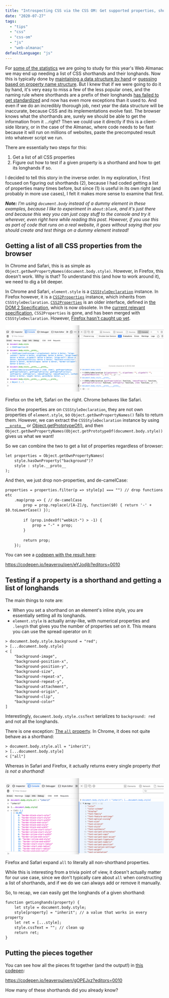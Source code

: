 ```yaml
---
title: "Introspecting CSS via the CSS OM: Get supported properties, shorthands, longhands"
date: "2020-07-27"
tags:
  - "tips"
  - "css"
  - "css-om"
  - "js"
  - "web-almanac"
defaultLanguage: "js"
---
```


For [some of the statistics](https://github.com/LeaVerou/css-almanac/issues/10) we are going to study for this year's Web Almanac we may end up needing a list of CSS shorthands and their longhands. Now this is typically done by [maintaining a data structure by hand](https://github.com/LeaVerou/prefixfree/blob/gh-pages/prefixfree.js#L298) or [guessing based on property name structure](https://github.com/LeaVerou/prefixfree/blob/gh-pages/prefixfree.js#L298). But I knew that if we were going to do it by hand, it's very easy to miss a few of the less popular ones, and the naming rule where shorthands are a prefix of their longhands [has failed to get standardized](https://lists.w3.org/Archives/Public/www-style/2012Apr/0155.html) and now has even more exceptions than it used to. And even if we do an incredibly thorough job, next year the data structure will be inaccurate, because CSS and its implementations evolve fast. The browser knows what the shorthands are, surely we should be able to get the information from it ...right? Then we could use it directly if this is a client-side library, or in the case of the Almanac, where code needs to be fast because it will run on millions of websites, paste the precomputed result into whatever script we run.

There are essentially two steps for this:

1. Get a list of all CSS properties
2. Figure out how to test if a given property is a shorthand and how to get its longhands if so.

I decided to tell this story in the inverse order. In my exploration, I first focused on figuring out shorthands (2), because I had coded getting a list of properties many times before, but since (1) is useful in its own right (and probably in more use cases), I felt it makes more sense to examine that first.

_**Note:** I’m using `document.body` instead of a dummy element in these examples, because I like to experiment in `about:blank`, and it's just there and because this way you can just copy stuff to the console and try it wherever, even right here while reading this post. However, if you use this as part of code that runs on a real website, it goes without saying that you should create and test things on a dummy element instead!_

## Getting a list of all CSS properties from the browser

In Chrome and Safari, this is as simple as `Object.getOwnPropertyNames(document.body.style)`. However, in Firefox, this doesn't work. Why is that? To understand this (and how to work around it), we need to dig a bit deeper.

In Chrome and Safari, `element.style` is a [`CSSStyleDeclaration`](https://developer.mozilla.org/en-US/docs/Web/API/CSSStyleDeclaration) instance. In Firefox however, it is a [`CSS2Properties`](https://www.w3.org/TR/DOM-Level-2-Style/css.html#CSS-CSS2Properties) instance, which inherits from `CSSStyleDeclaration`. [`CSS2Properties`](https://www.w3.org/TR/DOM-Level-2-Style/css.html#CSS-CSS2Properties) is an older interface, defined in [the DOM 2 Specification](https://www.w3.org/TR/DOM-Level-2-Style/css.html#CSS-CSS2Properties), which is now obsolete. In the [current relevant specification](https://drafts.csswg.org/cssom/#the-cssstyledeclaration-interface), `CSS2Properties` is gone, and has been merged with `CSSStyleDeclaration`. However, [Firefox hasn't caught up yet](https://bugzilla.mozilla.org/show_bug.cgi?id=1290786).

![](images/image-2.png)

Firefox on the left, Safari on the right. Chrome behaves like Safari.

Since the properties are on `CSSStyleDeclaration`, they are not own properties of `element.style`, so `Object.getOwnPropertyNames()` fails to return them. However, we can extract the `CSSStyleDeclaration` instance by using [`__proto__`](https://developer.mozilla.org/en-US/docs/Web/JavaScript/Reference/Global_Objects/Object/proto) or [Object.getPrototypeOf()](https://developer.mozilla.org/en-US/docs/Web/JavaScript/Reference/Global_Objects/Object/getPrototypeOf), and then `Object.getOwnPropertyNames(Object.getPrototypeOf(document.body.style))` gives us what we want!

So we can combine the two to get a list of properties regardless of browser:

```
let properties = Object.getOwnPropertyNames(
	style.hasOwnProperty("background")?
	style : style.__proto__
);
```

And then, we just drop non-properties, and de-camelCase:

```
properties = properties.filter(p => style[p] === "") // drop functions etc
	.map(prop => { // de-camelCase
		prop = prop.replace(/[A-Z]/g, function($0) { return '-' + $0.toLowerCase() });

		if (prop.indexOf("webkit-") > -1) {
			prop = "-" + prop;
		}

		return prop;
	});
```

You can see a [codepen with the result here](https://codepen.io/leaverou/pen/eYJodjb?editors=0010):

https://codepen.io/leaverou/pen/eYJodjb?editors=0010

## Testing if a property is a shorthand and getting a list of longhands

The main things to note are:

- When you set a shorthand on an element's inline style, you are essentially setting all its longhands.
- `element.style` is actually array-like, with numerical properties and `.length` that gives you the number of properties set on it. This means you can use the spread operator on it:

```
> document.body.style.background = "red";
> [...document.body.style]
< [
	"background-image",
	"background-position-x",
	"background-position-y",
	"background-size",
	"background-repeat-x",
	"background-repeat-y",
	"background-attachment",
	"background-origin",
	"background-clip",
	"background-color"
]
```

Interestingly, `document.body.style.cssText` serializes to `background: red` and not all the longhands.

There is one exception: [The `all` property](https://developer.mozilla.org/en-US/docs/Web/CSS/all). In Chrome, it does not quite behave as a shorthand:

```
> document.body.style.all = "inherit";
> [...document.body.style]
< ["all"]
```

Whereas in Safari and Firefox, it actually returns every single property _that is not a shorthand_!

![](images/image-1.png)

Firefox and Safari expand `all` to literally all non-shorthand properties.

While this is interesting from a trivia point of view, it doesn't actually matter for our use case, since we don't typically care about `all` when constructing a list of shorthands, and if we do we can always add or remove it manually.

So, to recap, we can easily get the longhands of a given shorthand:

```
function getLonghands(property) {
	let style = document.body.style;
	style[property] = "inherit"; // a value that works in every property
	let ret = [...style];
	style.cssText = ""; // clean up
	return ret;
}
```

## Putting the pieces together

You can see how all the pieces fit together (and the output!) in [this codepen](https://codepen.io/leaverou/pen/gOPEJxz?editors=0010):

https://codepen.io/leaverou/pen/gOPEJxz?editors=0010

How many of these shorthands did you already know?
